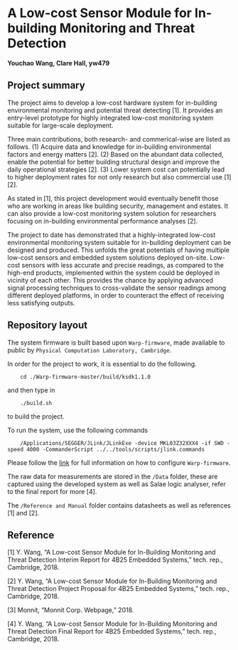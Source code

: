 # A Low-cost Sensor Module for In-building Monitoring and Threat Detection

**Youchao Wang, Clare Hall, yw479**

## Project summary
The project aims to develop a low-cost hardware system for in-building environmental monitoring and potential threat detecting [1]. It provides an entry-level prototype for highly integrated low-cost monitoring system suitable for large-scale deployment.

Three main contributions, both research- and commerical-wise are listed as follows. (1) Acquire data and knowledge for in-building environmental factors and energy matters [2]. (2) Based on the abundant data collected, enable the potential for better building structural design and improve the daily operational strategies [2]. (3) Lower system cost can potentially lead to higher deployment rates for not only research but also commercial use [1][2].

As stated in [1], this project development would eventually benefit those who are working in areas like building security, management and estates. It can also provide a low-cost monitoring system solution for researchers focusing on in-building environmental performance analyses [2].

The project to date has demonstrated that a highly-integrated low-cost environmental monitoring system suitable for in-building deployment can be designed and produced. This unfolds the great potentials of having multiple low-cost sensors and embedded system solutions deployed on-site. Low-cost sensors with less accurate and precise readings, as compared to the high-end products, implemented within the system could be deployed in vicinity of each other. This provides the chance by applying advanced signal processing techniques to cross-validate the sensor readings among different deployed platforms, in order to counteract the effect of receiving less satisfying outputs.

## Repository layout

The system firmware is built based upon `Warp-firmware`, made available to public by `Physical Computation Laboratory, Cambridge`.

In order for the project to work, it is essential to do the following.

        cd ./Warp-firmware-master/build/ksdk1.1.0

and then type in

        ./build.sh

to build the project.

To run the system, use the following commands

        /Applications/SEGGER/JLink/JLinkExe -device MKL03Z32XXX4 -if SWD -speed 4000 -CommanderScript ../../tools/scripts/jlink.commands

Please follow the [link](https://github.com/physical-computation/Warp-firmware) for full information on how to configure `Warp-firmware`.

The raw data for measurements are stored in the `/Data` folder, these are captured using the developed system as well as Salae logic analyser, refer to the final report for more [4].

The `/Reference and Manual` folder contains datasheets as well as references [1] and [2].

## Reference
[1] Y. Wang, “A Low-cost Sensor Module for In-Building Monitoring and Threat Detection Interim Report for
4B25 Embedded Systems,” tech. rep., Cambridge, 2018.

[2] Y. Wang, “A Low-cost Sensor Module for In-Building Monitoring and Threat Detection Project Proposal
for 4B25 Embedded Systems,” tech. rep., Cambridge, 2018.

[3] Monnit, “Monnit Corp. Webpage,” 2018.

[4] Y. Wang, “A Low-cost Sensor Module for In-Building Monitoring and Threat Detection Final Report
for 4B25 Embedded Systems,” tech. rep., Cambridge, 2018.